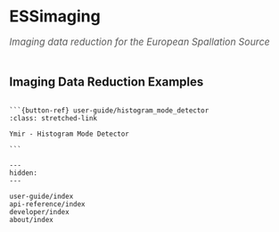 # ESSimaging

<span style="font-size:1.2em;font-style:italic;color:#5a5a5a">
  Imaging data reduction for the European Spallation Source
  </br></br>
</span>

## Imaging Data Reduction Examples
````{card}

```{button-ref} user-guide/histogram_mode_detector
:class: stretched-link

Ymir - Histogram Mode Detector

```

````

```{toctree}
---
hidden:
---

user-guide/index
api-reference/index
developer/index
about/index
```
